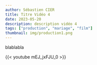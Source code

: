 ```yaml
---
author: Sébastien CIER
title: Titre Vidéo 4
date: 2023-05-20
description: description vidéo 4
tags: ["production", "mariage", "film"]
thumbnail: img/production1.png
---
```


blablabla


{{< youtube mEJ_jxFJU_0 >}}


